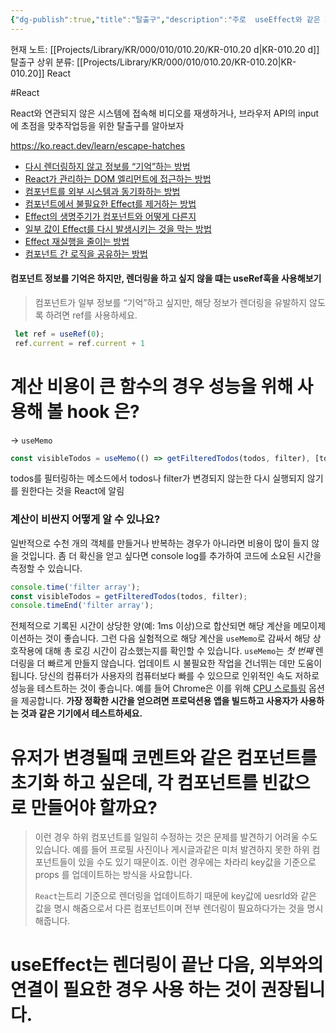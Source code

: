 ```yaml
---
{"dg-publish":true,"title":"탈출구","description":"주로  useEffect와 같은 외부의 state와 연동, 따로 연동 등과 같은 고급 기술에 대해 다룹니다.","permalink":"/projects/library/kr/000/010/010-20/kr-010-20-d/","dgPassFrontmatter":true,"noteIcon":"0","created":"2025-02-14T21:11:08.314+09:00","updated":"2025-03-18T02:16:03.189+09:00"}
---
```


현재 노트: [[Projects/Library/KR/000/010/010.20/KR-010.20 d\|KR-010.20 d]] 탈출구
상위 분류: [[Projects/Library/KR/000/010/010.20/KR-010.20\|KR-010.20]] React

#React

React와 연관되지 않은 시스템에 접속해 비디오를 재생하거나, 브라우저 API의 input에 초점을 맞추작업등을 위한 탈출구를 알아보자

https://ko.react.dev/learn/escape-hatches
- [다시 렌더링하지 않고 정보를 “기억”하는 방법](https://ko.react.dev/learn/referencing-values-with-refs)
- [React가 관리하는 DOM 엘리먼트에 접근하는 방법](https://ko.react.dev/learn/manipulating-the-dom-with-refs)
- [컴포넌트를 외부 시스템과 동기화하는 방법](https://ko.react.dev/learn/synchronizing-with-effects)
- [컴포넌트에서 불필요한 Effect를 제거하는 방법](https://ko.react.dev/learn/you-might-not-need-an-effect)
- [Effect의 생명주기가 컴포넌트와 어떻게 다른지](https://ko.react.dev/learn/lifecycle-of-reactive-effects)
- [일부 값이 Effect를 다시 발생시키는 것을 막는 방법](https://ko.react.dev/learn/separating-events-from-effects)
- [Effect 재실행을 줄이는 방법](https://ko.react.dev/learn/removing-effect-dependencies)
- [컴포넌트 간 로직을 공유하는 방법](https://ko.react.dev/learn/reusing-logic-with-custom-hooks)




#### 컴포넌트 정보를 기억은 하지만, 렌더링을 하고 싶지 않을 떄는 useRef훅을 사용해보기
> 컴포넌트가 일부 정보를 “기억”하고 싶지만, 해당 정보가 렌더링을 유발하지 않도록 하려면 ref를 사용하세요.

```js
 let ref = useRef(0);
 ref.current = ref.current + 1
```



# 계산 비용이 큰 함수의 경우 성능을 위해 사용해 볼 hook 은? 
-> `useMemo`
```js
const visibleTodos = useMemo(() => getFilteredTodos(todos, filter), [todos, filter]);
```
todos를 필터링하는 메소드에서 todos나 filter가 변경되지 않는한 다시 실행되지 않기를 원한다는 것을 React에 알림

### 계산이 비싼지 어떻게 알 수 있나요? [](https://ko.react.dev/learn/you-might-not-need-an-effect#how-to-tell-if-a-calculation-is-expensive "Link for 계산이 비싼지 어떻게 알 수 있나요?")
일반적으로 수천 개의 객체를 만들거나 반복하는 경우가 아니라면 비용이 많이 들지 않을 것입니다. 좀 더 확신을 얻고 싶다면 console log를 추가하여 코드에 소요된 시간을 측정할 수 있습니다.
```js
console.time('filter array');
const visibleTodos = getFilteredTodos(todos, filter);
console.timeEnd('filter array');
```
전체적으로 기록된 시간이 상당한 양(예: 1ms 이상)으로 합산되면 해당 계산을 메모이제이션하는 것이 좋습니다.
그런 다음 실험적으로 해당 계산을 `useMemo`로 감싸서 해당 상호작용에 대해 총 로깅 시간이 감소했는지를 확인할 수 있습니다.
`useMemo`는 _첫 번째_ 렌더링을 더 빠르게 만들지 않습니다. 업데이트 시 불필요한 작업을 건너뛰는 데만 도움이 됩니다.
당신의 컴퓨터가 사용자의 컴퓨터보다 빠를 수 있으므로 인위적인 속도 저하로 성능을 테스트하는 것이 좋습니다. 예를 들어 Chrome은 이를 위해 [CPU 스로틀링](https://developer.chrome.com/blog/new-in-devtools-61/#throttling) 옵션을 제공합니다.
**가장 정확한 시간을 얻으려면 프로덕션용 앱을 빌드하고 사용자가 사용하는 것과 같은 기기에서 테스트하세요.**


# 유저가 변경될때 코멘트와 같은 컴포넌트를 초기화 하고 싶은데, 각 컴포넌트를 빈값으로 만들어야 할까요?
>이런 경우 하위 컴포넌트를 일일히 수정하는 것은 문제를 발견하기 어려울 수도 있습니다. 예를 들어 프로필 사진이나 게시글과같은 미처 발견하지 못한 하위 컴포넌트들이 있을 수도 있기 때문이죠. 이런 경우에는 차라리 key값을 기준으로 props 를 업데이트하는 방식을 사요합니다.
>
>`React`는트리 기준으로 렌더링을 업데이트하기 때문에 key값에 uesrId와 같은 값을 명시 해줌으로서 다른 컴포넌트이며 전부 렌더링이 필요하다가는 것을 명시해줍니다.



# useEffect는 렌더링이 끝난 다음, 외부와의 연결이 필요한 경우 사용 하는 것이 권장됩니다.